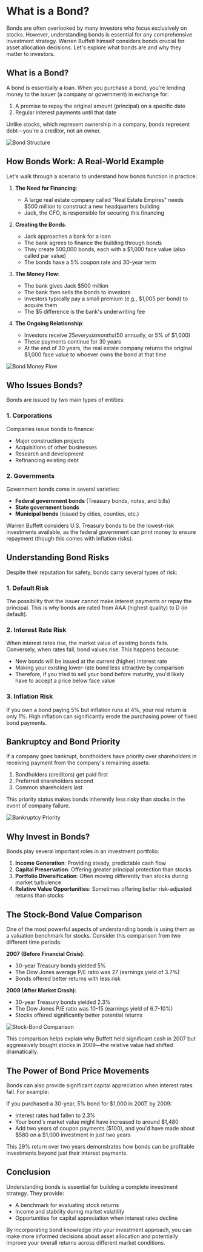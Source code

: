 # What is a Bond?

Bonds are often overlooked by many investors who focus exclusively on stocks. However, understanding bonds is essential for any comprehensive investment strategy. Warren Buffett himself considers bonds crucial for asset allocation decisions. Let's explore what bonds are and why they matter to investors.

## What is a Bond?

A bond is essentially a loan. When you purchase a bond, you're lending money to the issuer (a company or government) in exchange for:

1. A promise to repay the original amount (principal) on a specific date
2. Regular interest payments until that date

Unlike stocks, which represent ownership in a company, bonds represent debt—you're a creditor, not an owner.

![Bond Structure](/images/learn/bond-structure.svg)

## How Bonds Work: A Real-World Example

Let's walk through a scenario to understand how bonds function in practice:

1. **The Need for Financing**: 
   - A large real estate company called "Real Estate Empires" needs $500 million to construct a new headquarters building
   - Jack, the CFO, is responsible for securing this financing

2. **Creating the Bonds**:
   - Jack approaches a bank for a loan
   - The bank agrees to finance the building through bonds
   - They create 500,000 bonds, each with a $1,000 face value (also called par value)
   - The bonds have a 5% coupon rate and 30-year term

3. **The Money Flow**:
   - The bank gives Jack $500 million
   - The bank then sells the bonds to investors
   - Investors typically pay a small premium (e.g., $1,005 per bond) to acquire them
   - The $5 difference is the bank's underwriting fee

4. **The Ongoing Relationship**:
   - Investors receive $25 every six months ($50 annually, or 5% of $1,000)
   - These payments continue for 30 years
   - At the end of 30 years, the real estate company returns the original $1,000 face value to whoever owns the bond at that time

![Bond Money Flow](/images/learn/bond-money-flow.svg)

## Who Issues Bonds?

Bonds are issued by two main types of entities:

### 1. Corporations
Companies issue bonds to finance:
- Major construction projects
- Acquisitions of other businesses
- Research and development
- Refinancing existing debt

### 2. Governments
Government bonds come in several varieties:
- **Federal government bonds** (Treasury bonds, notes, and bills)
- **State government bonds**
- **Municipal bonds** (issued by cities, counties, etc.)

Warren Buffett considers U.S. Treasury bonds to be the lowest-risk investments available, as the federal government can print money to ensure repayment (though this comes with inflation risks).

## Understanding Bond Risks

Despite their reputation for safety, bonds carry several types of risk:

### 1. Default Risk
The possibility that the issuer cannot make interest payments or repay the principal. This is why bonds are rated from AAA (highest quality) to D (in default).

### 2. Interest Rate Risk
When interest rates rise, the market value of existing bonds falls. Conversely, when rates fall, bond values rise. This happens because:
- New bonds will be issued at the current (higher) interest rate
- Making your existing lower-rate bond less attractive by comparison
- Therefore, if you tried to sell your bond before maturity, you'd likely have to accept a price below face value

### 3. Inflation Risk
If you own a bond paying 5% but inflation runs at 4%, your real return is only 1%. High inflation can significantly erode the purchasing power of fixed bond payments.

## Bankruptcy and Bond Priority

If a company goes bankrupt, bondholders have priority over shareholders in receiving payment from the company's remaining assets:

1. Bondholders (creditors) get paid first
2. Preferred shareholders second
3. Common shareholders last

This priority status makes bonds inherently less risky than stocks in the event of company failure.

![Bankruptcy Priority](/images/learn/bankruptcy-priority.svg)

## Why Invest in Bonds?

Bonds play several important roles in an investment portfolio:

1. **Income Generation**: Providing steady, predictable cash flow
2. **Capital Preservation**: Offering greater principal protection than stocks
3. **Portfolio Diversification**: Often moving differently than stocks during market turbulence
4. **Relative Value Opportunities**: Sometimes offering better risk-adjusted returns than stocks

## The Stock-Bond Value Comparison

One of the most powerful aspects of understanding bonds is using them as a valuation benchmark for stocks. Consider this comparison from two different time periods:

**2007 (Before Financial Crisis)**:
- 30-year Treasury bonds yielded 5%
- The Dow Jones average P/E ratio was 27 (earnings yield of 3.7%)
- Bonds offered better returns with less risk

**2009 (After Market Crash)**:
- 30-year Treasury bonds yielded 2.3%
- The Dow Jones P/E ratio was 10-15 (earnings yield of 6.7-10%)
- Stocks offered significantly better potential returns

![Stock-Bond Comparison](/images/learn/stock-bond-comparison.svg)

This comparison helps explain why Buffett held significant cash in 2007 but aggressively bought stocks in 2009—the relative value had shifted dramatically.

## The Power of Bond Price Movements

Bonds can also provide significant capital appreciation when interest rates fall. For example:

If you purchased a 30-year, 5% bond for $1,000 in 2007, by 2009:
- Interest rates had fallen to 2.3%
- Your bond's market value might have increased to around $1,480
- Add two years of coupon payments ($100), and you'd have made about $580 on a $1,000 investment in just two years

This 29% return over two years demonstrates how bonds can be profitable investments beyond just their interest payments.

## Conclusion

Understanding bonds is essential for building a complete investment strategy. They provide:
- A benchmark for evaluating stock returns
- Income and stability during market volatility
- Opportunities for capital appreciation when interest rates decline

By incorporating bond knowledge into your investment approach, you can make more informed decisions about asset allocation and potentially improve your overall returns across different market conditions.